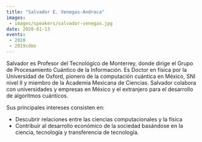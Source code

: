 ```yaml
---
title: "Salvador E. Venegas-Andraca"
images:
 - images/speakers/salvador-venegas.jpg
date: 2020-01-13
events:
 - 2020
 - 2019cdmx
---
```


Salvador es Profesor del Tecnológico de Monterrey, donde dirige el Grupo de Procesamiento Cuántico de la Información. Es Doctor en física por la Universidad de Oxford, pionero de la computación cuántica en México, SNI nivel II y miembro de la Academia Mexicana de Ciencias. Salvador colabora con universidades y empresas en México y el extranjero para el desarrollo de algoritmos cuánticos.

Sus principales intereses consisten en:
<ul>
 	<li>Descubrir relaciones entre las ciencias computacionales y la física</li>
 	<li>Contribuir al desarrollo económico de la sociedad basándose en la ciencia, tecnología y transferencia de tecnología.</li>
</ul>
